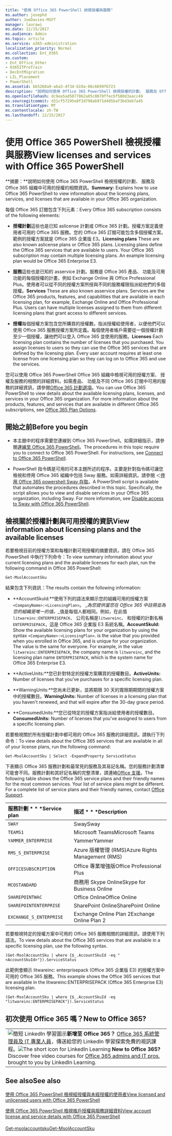 ```yaml
---
title: "使用 Office 365 PowerShell 檢視授權與服務"
ms.author: josephd
author: JoeDavies-MSFT
manager: laurawi
ms.date: 12/15/2017
ms.audience: Admin
ms.topic: article
ms.service: o365-administration
localization_priority: Normal
ms.collection: Ent_O365
ms.custom:
- Ent_Office_Other
- O365ITProTrain
- DecEntMigration
- LIL_Placement
- PowerShell
ms.assetid: bb5260a9-a6a3-4f34-b19a-06c6699f6723
description: "說明如何使用 Office 365 PowerShell 檢視授權的計劃、 服務及 Office 365 組織中可用的授權的相關資訊。"
ms.openlocfilehash: dc9ea5ad5077062a05c0070ffecbf580d3aacc49
ms.sourcegitcommit: d31cf57295e8f3d798ab971d405baf3bd3eb7a45
ms.translationtype: MT
ms.contentlocale: zh-TW
ms.lasthandoff: 12/15/2017
---
```

# <a name="view-licenses-and-services-with-office-365-powershell"></a><span data-ttu-id="ae68b-103">使用 Office 365 PowerShell 檢視授權與服務</span><span class="sxs-lookup"><span data-stu-id="ae68b-103">View licenses and services with Office 365 PowerShell</span></span>

<span data-ttu-id="ae68b-104">**摘要：**說明如何使用 Office 365 PowerShell 檢視授權的計劃、 服務及 Office 365 組織中可用的授權的相關資訊。</span><span class="sxs-lookup"><span data-stu-id="ae68b-104">**Summary:** Explains how to use Office 365 PowerShell to view information about the licensing plans, services, and licenses that are available in your Office 365 organization.</span></span>
  
<span data-ttu-id="ae68b-105">每個 Office 365 訂閱包含下列元素：</span><span class="sxs-lookup"><span data-stu-id="ae68b-105">Every Office 365 subscription consists of the following elements:</span></span>
- <span data-ttu-id="ae68b-p101">**授權計劃**這些也是已知 aslicense 計劃或 Office 365 計劃。授權方案定義使用者可用的 Office 365 服務。您的 Office 365 訂閱可能包含多個授權方案。範例的授權方案就是 Office 365 企業版 E3。</span><span class="sxs-lookup"><span data-stu-id="ae68b-p101">**Licensing plans** These are also known aslicense plans or Office 365 plans. Licensing plans define the Office 365 services that are available to users. Your Office 365 subscription may contain multiple licensing plans. An example licensing plan would be Office 365 Enterprise E3.</span></span>
    
- <span data-ttu-id="ae68b-p102">**服務**這些也是已知的 asservice 計劃。服務是 Office 365 產品、 功能及可用功能的每個授權的計畫，例如 Exchange Online 與 Office Professional Plus。使用者可以從不同的授權方案所授與不同的服務權限指派給他們的多個授權。</span><span class="sxs-lookup"><span data-stu-id="ae68b-p102">**Services** These are also known asservice plans. Services are the Office 365 products, features, and capabilities that are available in each licensing plan, for example, Exchange Online and Office Professional Plus. Users can have multiple licenses assigned to them from different licensing plans that grant access to different services.</span></span>
    
- <span data-ttu-id="ae68b-p103">**授權**每個授權方案包含您所購買的授權數。指派授權給使用者，以便他們可以使用 Office 365 服務授權方案所定義。每個使用者帳戶需要從一個授權計劃至少一個授權，讓他們可以登入 Office 365 並使用的服務。</span><span class="sxs-lookup"><span data-stu-id="ae68b-p103">**Licenses** Each licensing plan contains the number of licenses that you purchased. You assign licenses to users so they can use the Office 365 services that are defined by the licensing plan. Every user account requires at least one license from one licensing plan so they can log on to Office 365 and use the services.</span></span>
    
<span data-ttu-id="ae68b-p104">您可以使用 Office 365 PowerShell Office 365 組織中檢視可用的授權方案、 授權及服務的相關的詳細資料。如需產品、 功能及不同 Office 365 訂閱中可用的服務的詳細資訊，請參閱[Office 365 計劃選項](https://go.microsoft.com/fwlink/p/?LinkId=691147)。</span><span class="sxs-lookup"><span data-stu-id="ae68b-p104">You can use Office 365 PowerShell to view details about the available licensing plans, licenses, and services in your Office 365 organization. For more information about the products, features, and services that are available in different Office 365 subscriptions, see [Office 365 Plan Options](https://go.microsoft.com/fwlink/p/?LinkId=691147).</span></span>
## <a name="before-you-begin"></a><span data-ttu-id="ae68b-118">開始之前</span><span class="sxs-lookup"><span data-stu-id="ae68b-118">Before you begin</span></span>
<span data-ttu-id="ae68b-119"><a name="RTT"> </a></span><span class="sxs-lookup"><span data-stu-id="ae68b-119"></span></span>

- <span data-ttu-id="ae68b-p105">本主題中的程序需要您連線到 Office 365 PowerShell。如需詳細指示，請參閱[連線至 Office 365 PowerShell](connect-to-office-365-powershell.md)。</span><span class="sxs-lookup"><span data-stu-id="ae68b-p105">The procedures in this topic require you to connect to Office 365 PowerShell. For instructions, see [Connect to Office 365 PowerShell](connect-to-office-365-powershell.md).</span></span>
    
- <span data-ttu-id="ae68b-p106">PowerShell 指令碼是可用的可本主題所述的程序。主要是針對指令碼可讓您檢視和停用 Office 365 組織中包括 Sway 服務。如需詳細資訊，請參閱 ＜[停用 Office 365 powershell Sway 存取](disable-access-to-sway-with-office-365-powershell.md)。</span><span class="sxs-lookup"><span data-stu-id="ae68b-p106">A PowerShell script is available that automates the procedures described in this topic. Specifically, the script allows you to view and disable services in your Office 365 organization, including Sway. For more information, see [Disable access to Sway with Office 365 PowerShell](disable-access-to-sway-with-office-365-powershell.md).</span></span>
    
## <a name="view-information-about-licensing-plans-and-the-available-licenses"></a><span data-ttu-id="ae68b-125">檢視關於授權計劃與可用授權的資訊</span><span class="sxs-lookup"><span data-stu-id="ae68b-125">View information about licensing plans and the available licenses</span></span>
<span data-ttu-id="ae68b-126"><a name="ShortVersion"> </a></span><span class="sxs-lookup"><span data-stu-id="ae68b-126"></span></span>

<span data-ttu-id="ae68b-127">若要檢視目前的授權方案和每種計劃可用授權的摘要資訊，請在 Office 365 PowerShell 中執行下列命令：</span><span class="sxs-lookup"><span data-stu-id="ae68b-127">To view summary information about your current licensing plans and the available licenses for each plan, run the following command in Office 365 PowerShell:</span></span>
  
```
Get-MsolAccountSku
```

<span data-ttu-id="ae68b-128">結果包含下列資訊：</span><span class="sxs-lookup"><span data-stu-id="ae68b-128">The results contain the following information:</span></span>
  
- <span data-ttu-id="ae68b-p107">**AccountSkuId:**使用下列的語法來顯示您的組織可用的授權方案`<CompanyName>:<LicensingPlan>`。 _<CompanyName>_為您提供當您在 Office 365 中註冊並為您的組織是唯一的值。_<LicensingPlan>_值是每個人都相同。例如，在此值`litwareinc:ENTERPRISEPACK`、 公司名稱是`litwareinc`、 和授權的計劃名稱`ENTERPRISEPACK`，這是 Office 365 企業版 E3 系統名稱。</span><span class="sxs-lookup"><span data-stu-id="ae68b-p107">**AccountSkuId:** Show the available licensing plans for your organization by using the syntax `<CompanyName>:<LicensingPlan>`.  _<CompanyName>_ is the value that you provided when you enrolled in Office 365, and is unique for your organization. The _<LicensingPlan>_ value is the same for everyone. For example, in the value `litwareinc:ENTERPRISEPACK`, the company name is  `litwareinc`, and the licensing plan name  `ENTERPRISEPACK`, which is the system name for Office 365 Enterprise E3.</span></span>
    
- <span data-ttu-id="ae68b-133">**ActiveUnits:**您已針對特定的授權方案購買的授權數目。</span><span class="sxs-lookup"><span data-stu-id="ae68b-133">**ActiveUnits:** Number of licenses that you've purchases for a specific licensing plan.</span></span>
    
- <span data-ttu-id="ae68b-134">**WarningUnits:**您尚未已更新，並將期限 30 天的寬限期期間的授權方案中的授權數目。</span><span class="sxs-lookup"><span data-stu-id="ae68b-134">**WarningUnits:** Number of licenses in a licensing plan that you haven't renewed, and that will expire after the 30-day grace period.</span></span>
    
- <span data-ttu-id="ae68b-135">**ConsumedUnits:**您已從特定的授權方案指派給使用者的授權數目。</span><span class="sxs-lookup"><span data-stu-id="ae68b-135">**ConsumedUnits:** Number of licenses that you've assigned to users from a specific licensing plan.</span></span>
    
<span data-ttu-id="ae68b-136">若要檢視關於所有授權計劃中都可用的 Office 365 服務的詳細資訊，請執行下列命令：</span><span class="sxs-lookup"><span data-stu-id="ae68b-136">To view details about the Office 365 services that are available in all of your license plans, run the following command:</span></span>
  
```
Get-MsolAccountSku | Select -ExpandProperty ServiceStatus
```

<span data-ttu-id="ae68b-p108">下表顯示 Office 365 服務計劃和最常見的服務及其易記名稱。您的服務計劃清單可能會不同。服務計劃和其好記名稱的完整清單，請連絡[Office 支援](https://support.office.com/home/contact)。</span><span class="sxs-lookup"><span data-stu-id="ae68b-p108">The following table shows the Office 365 service plans and their friendly names for the most common services. Your list of service plans might be different. For a complete list of service plans and their friendly names, contact [Office Support](https://support.office.com/home/contact).</span></span>
  
|<span data-ttu-id="ae68b-140">服務計劃 * * *</span><span class="sxs-lookup"><span data-stu-id="ae68b-140">****Service plan****</span></span>|<span data-ttu-id="ae68b-141">描述 * * *</span><span class="sxs-lookup"><span data-stu-id="ae68b-141">****Description****</span></span>|
|:-----|:-----|
| `SWAY` <br/> |<span data-ttu-id="ae68b-142">Sway</span><span class="sxs-lookup"><span data-stu-id="ae68b-142">Sway</span></span>  <br/> |
| `TEAMS1` <br/> |<span data-ttu-id="ae68b-143">Microsoft Teams</span><span class="sxs-lookup"><span data-stu-id="ae68b-143">Microsoft Teams</span></span>  <br/> |
| `YAMMER_ENTERPRISE` <br/> |<span data-ttu-id="ae68b-144">Yammer</span><span class="sxs-lookup"><span data-stu-id="ae68b-144">Yammer</span></span>  <br/> |
| `RMS_S_ENTERPRISE` <br/> |<span data-ttu-id="ae68b-145">Azure 版權管理 (RMS)</span><span class="sxs-lookup"><span data-stu-id="ae68b-145">Azure Rights Management (RMS)</span></span>  <br/> |
| `OFFICESUBSCRIPTION` <br/> |<span data-ttu-id="ae68b-146">Office 專業增強版</span><span class="sxs-lookup"><span data-stu-id="ae68b-146">Office Professional Plus</span></span>  <br/> |
| `MCOSTANDARD` <br/> |<span data-ttu-id="ae68b-147">商務用 Skype Online</span><span class="sxs-lookup"><span data-stu-id="ae68b-147">Skype for Business Online</span></span>  <br/> |
| `SHAREPOINTWAC` <br/> |<span data-ttu-id="ae68b-148">Office Online</span><span class="sxs-lookup"><span data-stu-id="ae68b-148">Office Online</span></span>  <br/> |
| `SHAREPOINTENTERPRISE` <br/> |<span data-ttu-id="ae68b-149">SharePoint Online</span><span class="sxs-lookup"><span data-stu-id="ae68b-149">SharePoint Online</span></span>  <br/> |
| `EXCHANGE_S_ENTERPRISE` <br/> |<span data-ttu-id="ae68b-150">Exchange Online Plan 2</span><span class="sxs-lookup"><span data-stu-id="ae68b-150">Exchange Online Plan 2</span></span>  <br/> |
   
<span data-ttu-id="ae68b-151">若要檢視特定的授權方案中可用的 Office 365 服務相關的詳細資訊，請使用下列語法。</span><span class="sxs-lookup"><span data-stu-id="ae68b-151">To view details about the Office 365 services that are available in a specific licensing plan, use the following syntax.</span></span>
  
```
(Get-MsolAccountSku | where {$_.AccountSkuId -eq " <AccountSkuId>"}).ServiceStatus
```

<span data-ttu-id="ae68b-152">此範例會顯示 litwareinc: enterprisepack (Office 365 企業版 E3) 的授權方案中可用的 Office 365 服務。</span><span class="sxs-lookup"><span data-stu-id="ae68b-152">This example shows the Office 365 services that are available in the  litwareinc:ENTERPRISEPACK (Office 365 Enterprise E3) licensing plan.</span></span>
  
```
(Get-MsolAccountSku | where {$_.AccountSkuId -eq "litwareinc:ENTERPRISEPACK"}).ServiceStatus
```

## <a name="new-to-office-365"></a><span data-ttu-id="ae68b-153">初次使用 Office 365 嗎？</span><span class="sxs-lookup"><span data-stu-id="ae68b-153">New to Office 365?</span></span>
<span data-ttu-id="ae68b-154"><a name="ShortVersion"> </a></span><span class="sxs-lookup"><span data-stu-id="ae68b-154"></span></span>

||
|:-----|
|<span data-ttu-id="ae68b-p109">![簡短 LinkedIn 學習圖示](images/d547e1cb-7c66-422b-85be-7e7db2a9cf97.png)**新增至 Office 365？**        [Office 365 系統管理員及 IT 專業人員](https://support.office.com/article/Office-365-admin-and-IT-pro-courses-68cc9b95-0bdc-491e-a81f-ee70b3ec63c5)，傳送給您的 LinkedIn 學習探索免費的視訊課程。</span><span class="sxs-lookup"><span data-stu-id="ae68b-p109">![The short icon for LinkedIn Learning](images/d547e1cb-7c66-422b-85be-7e7db2a9cf97.png) **New to Office 365?**         Discover free video courses for [Office 365 admins and IT pros](https://support.office.com/article/Office-365-admin-and-IT-pro-courses-68cc9b95-0bdc-491e-a81f-ee70b3ec63c5), brought to you by LinkedIn Learning.</span></span> |
   
## <a name="see-also"></a><span data-ttu-id="ae68b-157">See also</span><span class="sxs-lookup"><span data-stu-id="ae68b-157">See also</span></span>
<span data-ttu-id="ae68b-158"><a name="ShortVersion"> </a></span><span class="sxs-lookup"><span data-stu-id="ae68b-158"></span></span>

#### 

[<span data-ttu-id="ae68b-159">使用 Office 365 PowerShell 檢視經授權與未經授權的使用者</span><span class="sxs-lookup"><span data-stu-id="ae68b-159">View licensed and unlicensed users with Office 365 PowerShell</span></span>](view-licensed-and-unlicensed-users-with-office-365-powershell.md)
  
[<span data-ttu-id="ae68b-160">使用 Office 365 PowerShell 檢視帳戶授權與服務詳細資料</span><span class="sxs-lookup"><span data-stu-id="ae68b-160">View account license and service details with Office 365 PowerShell</span></span>](view-account-license-and-service-details-with-office-365-powershell.md)
#### 

[<span data-ttu-id="ae68b-161">Get-msolaccountsku</span><span class="sxs-lookup"><span data-stu-id="ae68b-161">Get-MsolAccountSku</span></span>](https://go.microsoft.com/fwlink/p/?LinkId=691549)

